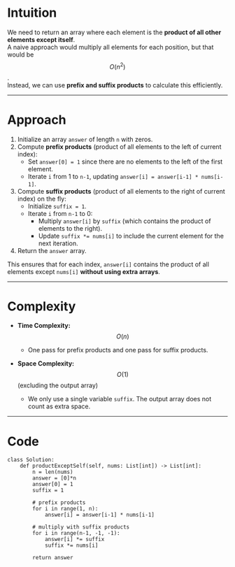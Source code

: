 # Intuition

We need to return an array where each element is the **product of all other elements except itself**.  
A naive approach would multiply all elements for each position, but that would be $$O(n^2)$$.  
Instead, we can use **prefix and suffix products** to calculate this efficiently.

---

# Approach

1. Initialize an array `answer` of length `n` with zeros.
2. Compute **prefix products** (product of all elements to the left of current index):
   - Set `answer[0] = 1` since there are no elements to the left of the first element.
   - Iterate `i` from 1 to `n-1`, updating `answer[i] = answer[i-1] * nums[i-1]`.
3. Compute **suffix products** (product of all elements to the right of current index) on the fly:
   - Initialize `suffix = 1`.
   - Iterate `i` from `n-1` to 0:
     - Multiply `answer[i]` by `suffix` (which contains the product of elements to the right).
     - Update `suffix *= nums[i]` to include the current element for the next iteration.
4. Return the `answer` array.

This ensures that for each index, `answer[i]` contains the product of all elements except `nums[i]` **without using extra arrays**.

---

# Complexity

- **Time Complexity:** $$O(n)$$
  - One pass for prefix products and one pass for suffix products.

- **Space Complexity:** $$O(1)$$ (excluding the output array)
  - We only use a single variable `suffix`. The output array does not count as extra space.

---

# Code

```python3 []
class Solution:
    def productExceptSelf(self, nums: List[int]) -> List[int]:
        n = len(nums)
        answer = [0]*n
        answer[0] = 1
        suffix = 1

        # prefix products
        for i in range(1, n):
            answer[i] = answer[i-1] * nums[i-1]

        # multiply with suffix products
        for i in range(n-1, -1, -1):
            answer[i] *= suffix
            suffix *= nums[i]

        return answer

```
